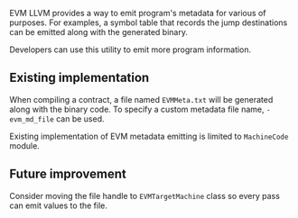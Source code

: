 EVM LLVM provides a way to emit program's metadata for various of purposes. For examples, a symbol table that records the jump destinations can be emitted along with the generated binary. 

Developers can use this utility to emit more program information. 

## Existing implementation

When compiling a contract, a file named `EVMMeta.txt` will be generated along with the binary code. To specify a custom metadata file name, `-evm_md_file` can be used.

Existing implementation of EVM metadata emitting is limited to `MachineCode` module.

## Future improvement

Consider moving the file handle to `EVMTargetMachine` class so every pass can emit values to the file. 


 